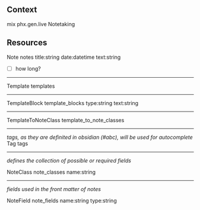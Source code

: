 ## Context 

mix phx.gen.live Notetaking

## Resources

Note notes 
title:string
date:datetime
text:string 
- [ ] how long?

---

Template templates

---

TemplateBlock template_blocks
type:string
text:string

---

TemplateToNoteClass template_to_note_classes

---
_tags, as they are definited in obsidian (#abc), will be used for autocomplete_
Tag tags

---
_defines the collection of possible or required fields_

NoteClass note_classes 
name:string

---
_fields used in the front matter of notes_

NoteField note_fields
name:string
type:string
